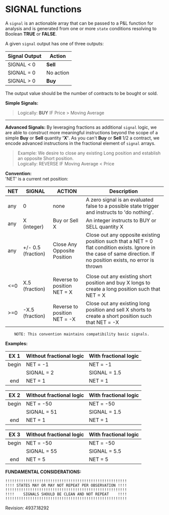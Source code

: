 # SIGNAL functions

A `signal` is an actionable array that can be passed to a P&L function for analysis and is generated from one or more `state` conditions resolving to Boolean **TRUE** or **FALSE**.  

A given `signal` output has one of three outputs:

| Signal Output | Action |
| ------------- | ------ |
|SIGNAL < 0|**Sell**|
|SIGNAL = 0|No action|
|SIGNAL > 0|**Buy**|

The output value should be the number of contracts to be bought or sold.

**Simple Signals:**
> Logically: **BUY** IF Price > Moving Average    

----

**Advanced Signals:** By leveraging fractions as additional `signal` logic, we are able to construct more meaningful instructions beyond the scope of a simple **Buy** or **Sell** quantity **'X'**. As you can't **Buy** or **Sell** 1/2 a contract, we encode advanced instructions in the fractional element of `signal` arrays.

> Example: We desire to close any existing Long position and establish an opposite Short position.    
> Logically: REVERSE IF Moving Average < Price

**Convention:**    
'NET' is a current net position:

| NET | SIGNAL | ACTION | Description |
| --- | ------ | ------ | ----------- |
|any|0|none|A zero signal is an evaluated false to a possible state trigger and instructs to 'do nothing'.|
|any|X (integer)|Buy or Sell X|An integer instructs to BUY or SELL quantity X|
|any|+/- 0.5 (fraction)|Close Any Opposite Position|Close out any opposite existing position such that a NET = 0 flat condition exists. Ignore in the case of same direction. If no position exists, no error is thrown|
|||||
|<=0|X.5 (fraction)|Reverse to position NET = X|Close out any existing short position and buy X longs to create a long position such that NET = X|
|>=0|-X.5 (fraction)|Reverse to position NET = -X|Close out any existing long position and sell X shorts to create a short position such that NET = -X|


		NOTE: This convention maintains compatibility basic signals.
**Examples:**

|EX 1|Without fractional logic|With fractional logic|
|:--:|------------------------|---------------------|
|begin|NET = -1|NET = -1|
||SIGNAL = 2|SIGNAL = 1.5|
|end|NET = 1|NET = 1|

|EX 2|Without fractional logic|With fractional logic|
|:--:|------------------------|---------------------|
|begin|NET = -50|NET = -50|
||SIGNAL = 51|SIGNAL = 1.5|
|end|NET = 1|NET = 1|

|EX 3|Without fractional logic|With fractional logic|
|:--:|------------------------|---------------------|
|begin|NET = -50|NET = -50|
||SIGNAL = 55|SIGNAL = 5.5|
|end|NET = 5|NET = 5|				


**FUNDAMENTAL CONSIDERATIONS:**

	!!!!!!!!!!!!!!!!!!!!!!!!!!!!!!!!!!!!!!!!!!!!!!!!!!!!!!
	!!!! STATES MAY OR MAY NOT REPEAT PER OBSERVATION !!!!
	!!!!!!!!!!!!!!!!!!!!!!!!!!!!!!!!!!!!!!!!!!!!!!!!!!!!!!
	!!!!    SIGNALS SHOULD BE CLEAN AND NOT REPEAT    !!!!
	!!!!!!!!!!!!!!!!!!!!!!!!!!!!!!!!!!!!!!!!!!!!!!!!!!!!!!

 Revision:		4937.18292  
